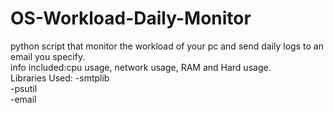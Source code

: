# OS-Workload-Daily-Monitor
python script that monitor the workload of your pc and send daily logs to an email you specify. </br>
info included:cpu usage, network usage, RAM and Hard usage.</br>
Libraries Used:
-smtplib </br>
-psutil </br>
-email
